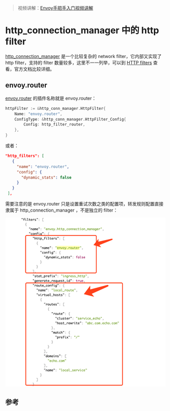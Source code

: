 <!-- toc -->

>视频讲解：[Envoy手把手入门视频讲解](https://study.163.com/course/courseMain.htm?share=2&shareId=400000000376006&courseId=1209487865&_trace_c_p_k2_=18c88dad391f427b9e40e0795d8d939d)

# http_connection_manager 中的 http filter


[http_connection_manager][1] 是一个比较复杂的 network filter，它内部又实现了 http filter，支持的 filter 数量较多，这里不一一列举，可以到 [HTTP filters][2] 查看，官方文档比较详细。

## envoy.router

[envoy.router][3] 的插件名称就是 envoy.router：

```go
httpFilter := &http_conn_manager.HttpFilter{
    Name: "envoy.router",
    ConfigType: &http_conn_manager.HttpFilter_Config{
        Config: http_filter_router,
    },
}
```

或者：

```json
"http_filters": [
   {
     "name": "envoy.router",
     "config": {
       "dynamic_stats": false
     }
   }
 ],
```

需要注意的是 envoy.router 只是设置重试次数之类的配置项，转发规则配置直接隶属于 http_connection_manager ，不是独立的 filter：

![envoy-http-conn-router](../img/envoy/envoy-http-conn-router.png)

## 参考

[1]: https://www.lijiaocn.com/soft/envoy/network-filter.html#name-envoyhttpconnectionmanager "http_connection_manager "
[2]: https://www.envoyproxy.io/docs/envoy/latest/configuration/http_filters/http_filters "HTTP filters"
[3]: https://www.envoyproxy.io/docs/envoy/latest/configuration/http_filters/router_filter "envoy.router"
[4]: https://www.envoyproxy.io/docs/envoy/latest/api-v2/config/filter/http/router/v2/router.proto#envoy-api-msg-config-filter-http-router-v2-router  "config.filter.http.router.v2.Router"
